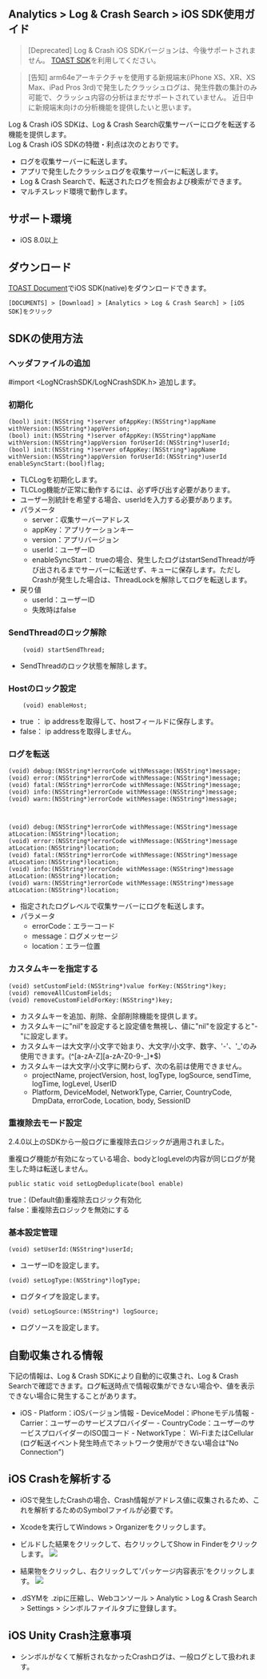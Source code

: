 ﻿## Analytics > Log & Crash Search > iOS SDK使用ガイド

> [Deprecated]
> Log & Crash iOS SDKバージョンは、今後サポートされません。
> [TOAST SDK](http://docs.toast.com/ko/TOAST/ko/toast-sdk/overview/)を利用してください。

> [告知]
> arm64eアーキテクチャを使用する新規端末(iPhone XS、XR、XS Max、iPad Pros 3rd)で発生したクラッシュログは、発生件数の集計のみ可能で、クラッシュ内容の分析はまだサポートされていません。
> 近日中に新規端末向けの分析機能を提供したいと思います。

Log & Crash iOS SDKは、Log & Crash Search収集サーバーにログを転送する機能を提供します。  
Log & Crash iOS SDKの特徴・利点は次のとおりです。  

- ログを収集サーバーに転送します。
- アプリで発生したクラッシュログを収集サーバーに転送します。
- Log & Crash Searchで、転送されたログを照会および検索ができます。
- マルチスレッド環境で動作します。

## サポート環境
- iOS 8.0以上

## ダウンロード

[TOAST Document](http://docs.toast.com/ko/Download/)でiOS SDK(native)をダウンロードできます。

```
[DOCUMENTS] > [Download] > [Analytics > Log & Crash Search] > [iOS SDK]をクリック
```

## SDKの使用方法

### ヘッダファイルの追加

\#import <LogNCrashSDK/LogNCrashSDK.h\> 追加します。

### 初期化

```
(bool) init:(NSString *)server ofAppKey:(NSString*)appName withVersion:(NSString*)appVersion;
(bool) init:(NSString *)server ofAppKey:(NSString*)appName withVersion:(NSString*)appVersion forUserId:(NSString*)userId;
(bool) init:(NSString *)server ofAppKey:(NSString*)appName withVersion:(NSString*)appVersion forUserId:(NSString*)userId enableSyncStart:(bool)flag;
```

- TLCLogを初期化します。
- TLCLog機能が正常に動作するには、必ず呼び出す必要があります。
- ユーザー別統計を希望する場合、userIdを入力する必要があります。
- パラメータ
	- server：収集サーバーアドレス
	- appKey：アプリケーションキー
	- version：アプリバージョン
	- userId：ユーザーID
	- enableSyncStart： trueの場合、発生したログはstartSendThreadが呼び出されるまでサーバーに転送せず、キューに保存します。ただしCrashが発生した場合は、ThreadLockを解除してログを転送します。
- 戻り値
	- userId：ユーザーID
	- 失敗時はfalse

### SendThreadのロック解除

```
	(void) startSendThread;
```

- SendThreadのロック状態を解除します。

### Hostのロック設定

```
	(void) enableHost;
```

- true ： ip addressを取得して、hostフィールドに保存します。
- false： ip addressを取得しません。

### ログを転送

```
(void) debug:(NSString*)errorCode withMessage:(NSString*)message;
(void) error:(NSString*)errorCode withMessage:(NSString*)message;
(void) fatal:(NSString*)errorCode withMessage:(NSString*)message;
(void) info:(NSString*)errorCode withMessage:(NSString*)message;
(void) warn:(NSString*)errorCode withMessage:(NSString*)message;



(void) debug:(NSString*)errorCode withMessage:(NSString*)message atLocation:(NSString*)location;
(void) error:(NSString*)errorCode withMessage:(NSString*)message atLocation:(NSString*)location;
(void) fatal:(NSString*)errorCode withMessage:(NSString*)message atLocation:(NSString*)location;
(void) info:(NSString*)errorCode withMessage:(NSString*)message atLocation:(NSString*)location;
(void) warn:(NSString*)errorCode withMessage:(NSString*)message atLocation:(NSString*)location;
```

- 指定されたログレベルで収集サーバーにログを転送します。
- パラメータ
	- errorCode：エラーコード
	- message：ログメッセージ
	- location：エラー位置

### カスタムキーを指定する

```
(void) setCustomField:(NSString*)value forKey:(NSString*)key;
(void) removeAllCustomFields;
(void) removeCustomFieldForKey:(NSString*)key;
```

- カスタムキーを追加、削除、全部削除機能を提供します。
- カスタムキーに"nil"を設定すると設定値を無視し、値に"nil"を設定すると"-"に設定します。
- カスタムキーは大文字/小文字で始まり、大文字/小文字、数字、'-'、'\_'のみ使用できます。(^[a-zA-Z][a-zA-Z0-9-_]\*$)
- カスタムキーは大文字/小文字に関わらず、次の名前は使用できません。
	- projectName, projectVersion, host, logType, logSource, sendTime, logTime, logLevel, UserID
	- Platform, DeviceModel, NetworkType, Carrier, CountryCode, DmpData, errorCode, Location, body, SessionID

### 重複除去モード設定

2.4.0以上のSDKから一般ログに重複除去ロジックが適用されました。

重複ログ機能が有効になっている場合、bodyとlogLevelの内容が同じログが発生した時は転送しません。

```
public static void setLogDeduplicate(bool enable)
```

true：(Default値)重複除去ロジック有効化<br>
false：重複除去ロジックを無効にする

### 基本設定管理

```
(void) setUserId:(NSString*)userId;
```

- ユーザーIDを設定します。

```
(void) setLogType:(NSString*)logType;
```

- ログタイプを設定します。

```
(void) setLogSource:(NSString*) logSource;
```

- ログソースを設定します。

## 自動収集される情報

下記の情報は、Log & Crash SDKにより自動的に収集され、Log & Crash Searchで確認できます。ログ転送時点で情報収集ができない場合や、値を表示できない場合に発生することがあります。

- iOS
	\- Platform：iOSバージョン情報
	\- DeviceModel：iPhoneモデル情報
	\- Carrier：ユーザーのサービスプロバイダー
	\- CountryCode：ユーザーのサービスプロバイダーのISO国コード
	\- NetworkType： Wi-FiまたはCellular (ログ転送イベント発生時点でネットワーク使用ができない場合は"No Connection")

## iOS Crashを解析する
- iOSで発生したCrashの場合、Crash情報がアドレス値に収集されるため、これを解析するためのSymbolファイルが必要です。

- Xcodeを実行してWindows > Organizerをクリックします。

- ビルドした結果をクリックして、右クリックしてShow in Finderをクリックします。
![](http://static.toastoven.net/prod_logncrash/13.png)

- 結果物をクリックし、右クリックして'パッケージ内容表示'をクリックします。
![](http://static.toastoven.net/prod_logncrash/14.png)

- .dSYMを .zipに圧縮し、Webコンソール > Analytic > Log & Crash Search > Settings > シンボルファイルタブに登録します。

## iOS Unity Crash注意事項

- シンボルがなくて解析されなかったCrashログは、一般ログとして扱われます。
